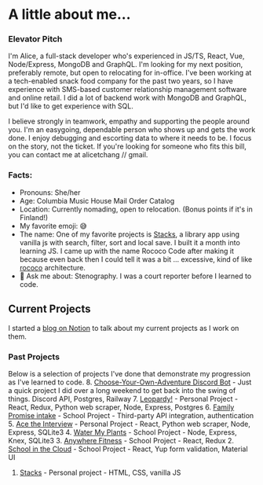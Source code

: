 # A little about me...
### Elevator Pitch
I'm Alice, a full-stack developer who's experienced in JS/TS, React, Vue, Node/Express, MongoDB and GraphQL. I'm looking for my next position, preferably remote, but open to relocating for in-office. I've been working at a tech-enabled snack food company for the past two years, so I have experience with SMS-based customer relationship management software and online retail. I did a lot of backend work with MongoDB and GraphQL, but I'd like to get experience with SQL.

I believe strongly in teamwork, empathy and supporting the people around you. I'm an easygoing, dependable person who shows up and gets the work done. I enjoy debugging and escorting data to where it needs to be. I focus on the story, not the ticket. If you're looking for someone who fits this bill, you can contact me at alicetchang // gmail.

### Facts:
- Pronouns: She/her  
- Age: Columbia Music House Mail Order Catalog
- Location: Currently nomading, open to relocation. (Bonus points if it's in Finland!)  
- My favorite emoji: 😅  
- The name: One of my favorite projects is [Stacks](https://rocococoding.github.io/stacks/), a library app using vanilla js with search, filter, sort and local save. I built it a month into learning JS. I came up with the name Rococo Code after making it because even back then I could tell it was a bit ... excessive, kind of like [rococo](https://en.wikipedia.org/wiki/Rococo) architecture. 
- 💬 Ask me about: Stenography. I was a court reporter before I learned to code.  

## Current Projects
I started a [blog on Notion](https://wool-art-301.notion.site/Rococo-Coding-ab0dc5f213a24fab903002cae192374e?pvs=4) to talk about my current projects as I work on them.

### Past Projects
Below is a selection of projects I've done that demonstrate my progression as I've learned to code.
8. [Choose-Your-Own-Adventure Discord Bot](https://github.com/RococoCoding/CYOA-discord) - Just a quick project I did over a long weekend to get back into the swing of things. Discord API, Postgres, Railway
7. [Leopardy!](https://github.com/RococoCoding/leopardy) - Personal Project - React, Redux, Python web scraper, Node, Express, Postgres
6. [Family Promise intake](https://github.com/RococoCoding/deprecated-labs31-family-promise-spokane-fe-a) - School Project - Third-party API integration, authentication
5. [Ace the Interview](https://github.com/RococoCoding/ace-it-frontend) - Personal Project - React, Python web scraper, Node, Express, SQLite3
4. [Water My Plants](https://github.com/RococoCoding/Water-My-Plants) - School Project - Node, Express, Knex, SQLite3
3. [Anywhere Fitness](https://github.com/RococoCoding/Anywhere-Fitness) - School Project - React, Redux
2. [School in the Cloud](https://github.com/RococoCoding/School-in-the-Clouds) - School Project - React, Yup form validation, Material UI
1. [Stacks](https://github.com/RococoCoding/stacks) - Personal project - HTML, CSS, vanilla JS
